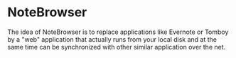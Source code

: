 # NoteBrowser

The idea of NoteBrowser is to replace applications like Evernote or Tomboy by a
"web" application that actually runs from your local disk and at the same time can
be synchronized with other similar application over the net.
